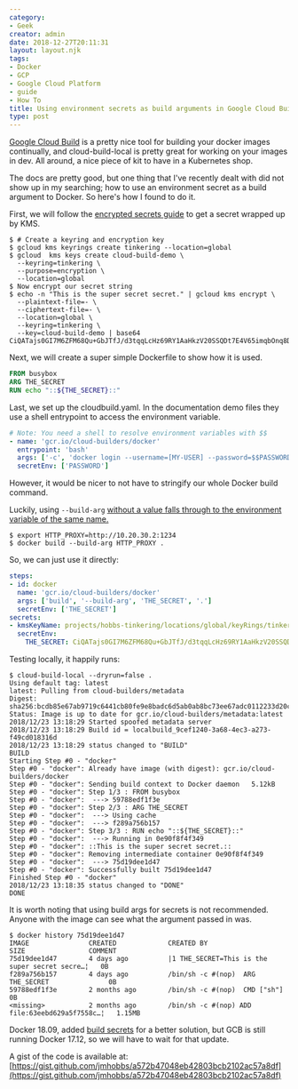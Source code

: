 ```yaml
---
category:
- Geek
creator: admin
date: 2018-12-27T20:11:31
layout: layout.njk
tags:
- Docker
- GCP
- Google Cloud Platform
- guide
- How To
title: Using environment secrets as build arguments in Google Cloud Build
type: post
---
```


[Google Cloud Build](https://cloud.google.com/cloud-build/) is a pretty nice tool for building your docker images continually, and cloud-build-local is pretty great for working on your images in dev.  All around, a nice piece of kit to have in a Kubernetes shop.

The docs are pretty good, but one thing that I've recently dealt with did not show up in my searching; how to use an environment secret as a build argument to Docker.  So here's how I found to do it.

First, we will follow the [encrypted secrets guide](https://cloud.google.com/cloud-build/docs/securing-builds/use-encrypted-secrets-credentials#encrypting_an_environment_variable_using_the_cryptokey) to get a secret wrapped up by KMS.

```shell
$ # Create a keyring and encryption key
$ gcloud kms keyrings create tinkering --location=global
$ gcloud  kms keys create cloud-build-demo \
  --keyring=tinkering \
  --purpose=encryption \
  --location=global
$ Now encrypt our secret string
$ echo -n "This is the super secret secret." | gcloud kms encrypt \
  --plaintext-file=- \
  --ciphertext-file=- \
  --location=global \
  --keyring=tinkering \
  --key=cloud-build-demo | base64
CiQATajs0GI7M6ZFM68Qu+GbJTfJ/d3tqqLcHz69RY1AaHkzV20SSQDt7E4V65imqbOnq8DvieiaglxjEztxWQCwrr2Mtu+xwT6tko6FHB+NNauyos6X1nnh5x217Cwx5QbX3h0YtjOJ15I4dnHDM+I=
```

Next, we will create a super simple Dockerfile to show how it is used.

```dockerfile
FROM busybox
ARG THE_SECRET
RUN echo "::${THE_SECRET}::"
```

Last, we set up the cloudbuild.yaml.  In the documentation demo files they use a shell entrypoint to access the environment variable.

```yaml
# Note: You need a shell to resolve environment variables with $$
- name: 'gcr.io/cloud-builders/docker'
  entrypoint: 'bash'
  args: ['-c', 'docker login --username=[MY-USER] --password=$$PASSWORD']
  secretEnv: ['PASSWORD']
```

However, it would be nicer to not have to stringify our whole Docker build command.

Luckily, using `--build-arg` [without a value falls through to the environment variable of the same name.](https://docs.docker.com/engine/reference/commandline/build/#set-build-time-variables---build-arg)

```shell
$ export HTTP_PROXY=http://10.20.30.2:1234
$ docker build --build-arg HTTP_PROXY .
```

So, we can just use it directly:

```yaml
steps:
- id: docker
  name: 'gcr.io/cloud-builders/docker'
  args: ['build', '--build-arg', 'THE_SECRET', '.']
  secretEnv: ['THE_SECRET']
secrets:
- kmsKeyName: projects/hobbs-tinkering/locations/global/keyRings/tinkering/cryptoKeys/cloud-build-demo
  secretEnv:
    THE_SECRET: CiQATajs0GI7M6ZFM68Qu+GbJTfJ/d3tqqLcHz69RY1AaHkzV20SSQDt7E4V65imqbOnq8DvieiaglxjEztxWQCwrr2Mtu+xwT6tko6FHB+NNauyos6X1nnh5x217Cwx5QbX3h0YtjOJ15I4dnHDM+I=
```

Testing locally, it happily runs:

<!-- todo: mark line 20 -->
```shell
$ cloud-build-local --dryrun=false .
Using default tag: latest
latest: Pulling from cloud-builders/metadata
Digest: sha256:bcdb85e67ab9719c6441cb80fe9e8badc6d5ab0ab8bc73ee67adc0112233d20c
Status: Image is up to date for gcr.io/cloud-builders/metadata:latest
2018/12/23 13:18:29 Started spoofed metadata server
2018/12/23 13:18:29 Build id = localbuild_9cef1240-3a68-4ec3-a273-f49cd018316d
2018/12/23 13:18:29 status changed to "BUILD"
BUILD
Starting Step #0 - "docker"
Step #0 - "docker": Already have image (with digest): gcr.io/cloud-builders/docker
Step #0 - "docker": Sending build context to Docker daemon   5.12kB
Step #0 - "docker": Step 1/3 : FROM busybox
Step #0 - "docker":  ---> 59788edf1f3e
Step #0 - "docker": Step 2/3 : ARG THE_SECRET
Step #0 - "docker":  ---> Using cache
Step #0 - "docker":  ---> f289a756b157
Step #0 - "docker": Step 3/3 : RUN echo "::${THE_SECRET}::"
Step #0 - "docker":  ---> Running in 0e90f8f4f349
Step #0 - "docker": ::This is the super secret secret.::
Step #0 - "docker": Removing intermediate container 0e90f8f4f349
Step #0 - "docker":  ---> 75d19dee1d47
Step #0 - "docker": Successfully built 75d19dee1d47
Finished Step #0 - "docker"
2018/12/23 13:18:35 status changed to "DONE"
DONE
```

It is worth noting that using build args for secrets is not recommended.  Anyone with the image can see what the argument passed in was.

<!-- todo: mark line 3 -->
```shell
$ docker history 75d19dee1d47
IMAGE               CREATED             CREATED BY                                      SIZE                COMMENT
75d19dee1d47        4 days ago          |1 THE_SECRET=This is the super secret secre…¦   0B
f289a756b157        4 days ago          /bin/sh -c #(nop)  ARG THE_SECRET               0B
59788edf1f3e        2 months ago        /bin/sh -c #(nop)  CMD ["sh"]                   0B
<missing>           2 months ago        /bin/sh -c #(nop) ADD file:63eebd629a5f7558c…¦   1.15MB
```

Docker 18.09, added [build secrets](https://medium.com/@tonistiigi/build-secrets-and-ssh-forwarding-in-docker-18-09-ae8161d066) for a better solution, but GCB is still running Docker 17.12, so we will have to wait for that update.

A gist of the code is available at: [https://gist.github.com/jmhobbs/a572b47048eb42803bcb2102ac57a8df](https://gist.github.com/jmhobbs/a572b47048eb42803bcb2102ac57a8df)

